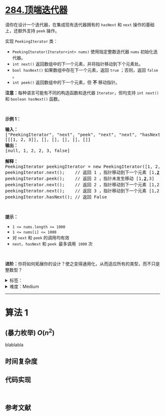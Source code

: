 # [284.顶端迭代器](https://leetcode.cn/problems/peeking-iterator/)

<p>请你在设计一个迭代器，在集成现有迭代器拥有的&nbsp;<code>hasNext</code> 和 <code>next</code> 操作的基础上，还额外支持 <code>peek</code> 操作。</p>

<p>实现 <code>PeekingIterator</code> 类：</p>

<ul>
	<li><code>PeekingIterator(Iterator&lt;int&gt; nums)</code> 使用指定整数迭代器&nbsp;<code>nums</code> 初始化迭代器。</li>
	<li><code>int next()</code> 返回数组中的下一个元素，并将指针移动到下个元素处。</li>
	<li><code>bool hasNext()</code> 如果数组中存在下一个元素，返回 <code>true</code> ；否则，返回 <code>false</code> 。</li>
	<li><code>int peek()</code> 返回数组中的下一个元素，但 <strong>不</strong> 移动指针。</li>
</ul>

<p><strong>注意：</strong>每种语言可能有不同的构造函数和迭代器&nbsp;<code>Iterator</code>，但均支持 <code>int next()</code> 和 <code>boolean hasNext()</code> 函数。</p>

<p>&nbsp;</p>

<p><strong>示例 1：</strong></p>

<pre>
<strong>输入：</strong>
["PeekingIterator", "next", "peek", "next", "next", "hasNext"]
[[[1, 2, 3]], [], [], [], [], []]
<strong>输出：</strong>
[null, 1, 2, 2, 3, false]

<strong>解释：</strong>
PeekingIterator peekingIterator = new PeekingIterator([1, 2, 3]); // [<u><strong>1</strong></u>,2,3]
peekingIterator.next();    // 返回 1 ，指针移动到下一个元素 [1,<u><strong>2</strong></u>,3]
peekingIterator.peek();    // 返回 2 ，指针未发生移动 [1,<u><strong>2</strong></u>,3]
peekingIterator.next();    // 返回 2 ，指针移动到下一个元素 [1,2,<u><strong>3</strong></u>]
peekingIterator.next();    // 返回 3 ，指针移动到下一个元素 [1,2,3]
peekingIterator.hasNext(); // 返回 False
</pre>

<p>&nbsp;</p>

<p><strong>提示：</strong></p>

<ul>
	<li><code>1 &lt;= nums.length &lt;= 1000</code></li>
	<li><code>1 &lt;= nums[i] &lt;= 1000</code></li>
	<li>对 <code>next</code> 和 <code>peek</code> 的调用均有效</li>
	<li><code>next</code>、<code>hasNext</code> 和 <code>peek </code>最多调用&nbsp; <code>1000</code> 次</li>
</ul>

<p>&nbsp;</p>

<p><strong>进阶：</strong>你将如何拓展你的设计？使之变得通用化，从而适应所有的类型，而不只是整数型？</p>

<details>
<summary>标签：</summary>
['设计', '数组', '迭代器']
</details>

<details>
<summary>难度：Medium</summary>
喜欢：169
</details>

---

# 算法 1

## (暴力枚举) $O(n^2)$

blablabla

## 时间复杂度

## 代码实现

```java []

```

```cpp []

```

## 参考文献
